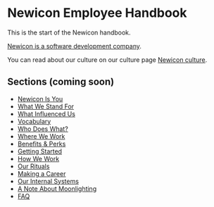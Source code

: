 # Newicon Employee Handbook

This is the start of the Newicon handbook.

[Newicon is a software development company](https://newicon.net).

You can read about our culture on our culture page [Newicon culture](https://newicon.net/culture).

## Sections (coming soon)

* [Newicon Is You](https://github.com/newicon/handbook/blob/master/newicon-is-you.md)
* [What We Stand For](https://github.com/newicon/handbook/blob/master/what-we-stand-for.md)
* [What Influenced Us](https://github.com/newicon/handbook/blob/master/what-influenced-us.md)
* [Vocabulary](https://github.com/newicon/handbook/blob/master/vocabulary.md)
* [Who Does What?](https://github.com/newicon/handbook/blob/master/orgchart.md)
* [Where We Work](https://github.com/newicon/handbook/blob/master/where-we-work.md)
* [Benefits & Perks](https://github.com/newicon/handbook/blob/master/benefits-and-perks.md)
* [Getting Started](https://github.com/newicon/handbook/blob/master/getting-started.md)
* [How We Work](https://github.com/newicon/handbook/blob/master/how-we-work.md)
* [Our Rituals](https://github.com/newicon/handbook/blob/master/our-rituals.md)
* [Making a Career](https://github.com/newicon/handbook/blob/master/making-a-career.md)
* [Our Internal Systems](https://github.com/newicon/handbook/blob/master/our-internal-systems.md)
* [A Note About Moonlighting](https://github.com/newicon/handbook/blob/master/moonlighting.md)
* [FAQ](https://github.com/newicon/handbook/blob/master/faq.md)
